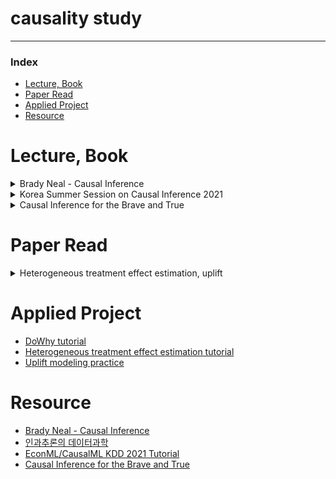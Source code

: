 # causality study
---

### Index
- [Lecture, Book](#lecture-book)
- [Paper Read](#paper-read)
- [Applied Project](#applied-project)
- [Resource](#resource)

# Lecture, Book
<details>
    <summary>Brady Neal - Causal Inference</summary>

- [My summary](https://minsoo9506.github.io/categories/causality/)
- Introduction to Causal Inference
- Potential Outcomes
- The Flow of Causation and Association in Graph
- Causal Models
- Randomized Experiments and Identification
- Estimation
- Unobserved Confounding, Bounds, and Sensitivity Analysis
- Instrumental Variables
- Difference-in-Difference
- Causal Discovery from Observational Data
- Causal Discovery from Interventions
- Transfer Learning and Transportability
- Counterfactuals and Mediation
</details>    

<details>
    <summary>Korea Summer Session on Causal Inference 2021</summary>

- [git wiki](https://github.com/minsoo9506/causality-study/wiki)에 간단히 정리
- 01 인과추론의 다양한 접근법, Potential Outcome Framework, 인과적 사고방식
- 02 인과추론을 위한 연구 디자인, RCT, Quasi-Experiment, DID & Regression Discontinuity
- 05 준실험 연구 사례 2: 스마트 스티커가 컨텐츠 소비에 미치는 영향
- 07 인과 그래프, 인과그래프에서 변수통제, 인과그래프에서의 인과추론 전략, 인과 그래프의 응용
- 11 인과추론과 예측방법론의 차이, 실증연구에서의 빅데이터와 머신러닝의 역할, 인과추론에서의 머신러닝의 활용, 인과추론 기반의 예측 모델링 평가
- 13 머신러닝의 해석 가능성과 인과추론, 인과추론을 위한 머신러닝 모델
- 14 신약 개발에서의 인과추론의 역할과 한계, 머신러닝을 활용한 heterogeneity in Treatment effect
- 15 인과적 의사결정, Prescriptive Analytics, (이제 이거 들어볼 차례) Presciptive Analytics 연구사례

</details>

<details>
    <summary>Causal Inference for the Brave and True</summary>

- 01 Introduction to Causality
- 02 Randomized Experiments
- 03 Stats review
- 04 Graphical Causal Models
</details>

# Paper Read
<details>
    <summary>Heterogeneous treatment effect estimation, uplift</summary>

- (to read, Double machine learning) Double machine learning for treatment and causal parameters (2016)
- (to read, metalearner) Metalearners for estimation heterogeneous treatment effects using machine learning (2019)
- (to read, tree model) Estimation and Inference of Heterogeneous Treatment Effects using Random Forests
- (to read, balanced representation learning) Estimation individual treatment effect: generalization bounds and algorithms (2018)

</details>

# Applied Project
- [DoWhy tutorial](Applied%20Project/DoWhy)
- [Heterogeneous treatment effect estimation tutorial](Applied%20Project/Heterogeneous_treatment_effect_estimation)
- [Uplift modeling practice](https://github.com/minsoo9506/uplift)

# Resource
- [Brady Neal - Causal Inference](https://www.youtube.com/c/BradyNealCausalInference/playlists)
- [인과추론의 데이터과학](https://www.youtube.com/c/%EC%9D%B8%EA%B3%BC%EC%B6%94%EB%A1%A0%EC%9D%98%EB%8D%B0%EC%9D%B4%ED%84%B0%EA%B3%BC%ED%95%99/playlists)
- [EconML/CausalML KDD 2021 Tutorial](https://causal-machine-learning.github.io/kdd2021-tutorial/)
- [Causal Inference for the Brave and True](https://matheusfacure.github.io/python-causality-handbook/01-Introduction-To-Causality.html)